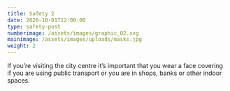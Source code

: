```yaml
---
title: Safety 2
date: 2020-10-01T12:00:00
type: safety-post
numberimage: /assets/images/graphic_02.svg
mainimage: /assets/images/uploads/masks.jpg
weight: 2
---
```

If you’re visiting the city centre it’s important that you wear a face covering if you are using public transport or you are in shops, banks or other indoor spaces.
